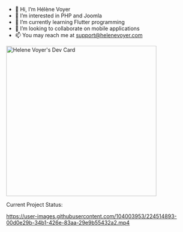- 👋 Hi, I’m Hélène Voyer
- 👀 I’m interested in PHP and Joomla
- 🌱 I’m currently learning Flutter programming
- 💞️ I’m looking to collaborate on mobile applications 
- 📫 You may reach me at support@helenevoyer.com
 
<!---
hlnvoyer/hlnvoyer is a ✨ special ✨ repository because its `README.md` (this file) appears on your GitHub profile.
You can click the Preview link to take a look at your changes.
--->
<a href="https://app.daily.dev/techladywriter"><img src="https://api.daily.dev/devcards/0ea429d3c3b74f35a3840bedd0e6064f.png?r=46r" width="400" alt="Helene Voyer's Dev Card"/></a>
<script>
  (function() {
    var script   = document.createElement('script');
    script.src   = '//api.codeur.com/widgets/profile.js?k=m5QzJ8wz1RtJVKlH';
    script.async = true;
    var entry = document.getElementsByTagName('script')[0];
    entry.parentNode.insertBefore(script, entry);
  })();
</script>

Current Project Status:

https://user-images.githubusercontent.com/104003953/224514893-00d0e29b-34b1-426e-83aa-29e9b55432a2.mp4

